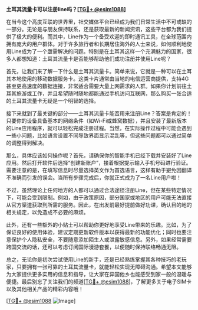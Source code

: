 **土耳其流量卡可以注册line吗？[[TG💪+ @esim1088](https://t.me/s/esim1088)]**

在当今这个高度互联的世界里，社交媒体平台已经成为我们日常生活中不可或缺的一部分。无论是与朋友保持联系，还是获取最新的新闻资讯，这些平台都为我们提供了极大的便利。而其中，Line作为一个备受欢迎的即时通讯工具，在全球范围内拥有庞大的用户群体。对于许多旅行者和长期居住海外的人士来说，如何顺利地使用Line成为了一个亟需解决的问题。特别是在土耳其这样一个充满魅力的国家，很多人都想知道：土耳其流量卡是否能够帮助他们成功注册并使用Line呢？

首先，让我们来了解一下什么是土耳其流量卡。简单来说，它就是一种可以在土耳其本地使用的移动数据服务卡。这类卡片通常由当地的电信运营商提供，支持4G甚至更高速度的数据连接，非常适合需要大量上网需求的人群。如果你计划前往土耳其旅游或工作，并且希望随时随地都能通过手机访问互联网，那么购买一张合适的土耳其流量卡无疑是一个明智的选择。

接下来就到了最关键的部分——土耳其流量卡能否用来注册Line？答案是肯定的！只要你的设备具备基本的网络条件（如Wi-Fi或蜂窝数据），并且安装了最新版本的Line应用程序，就可以轻松完成注册过程。当然，在实际操作过程中可能会遇到一些小问题，比如语言设置不同导致界面显示混乱等，但这些问题都可以通过简单的调整得到解决。

那么，具体应该如何操作呢？首先，请确保你的智能手机已经下载并安装好了Line应用。然后打开软件后选择“创建新账户”，接着根据提示输入手机号码进行验证。需要注意的是，在填写信息时尽量选择英文作为首选语言，这样有助于避免因翻译不准确而引发的误会。当所有步骤完成后，你就正式成为了一名Line用户啦！

不过，虽然理论上任何地方的人都可以通过合法途径注册Line，但在某些特定情况下，可能会受到限制。例如，由于政策原因，部分国家或地区的用户可能无法直接从官方渠道获取到所需的服务。因此，在出发前最好提前做好功课，确认目的地的相关规定，以免造成不必要的麻烦。

此外，还有一些额外的小贴士可以帮助你更好地享受Line带来的乐趣。比如，为了保证良好的使用体验，建议定期更新软件版本以获得最新的功能优化；同时也要注意保护个人隐私安全，不要随意添加陌生人或泄露敏感信息。另外，如果经常需要跨国交流的话，还可以考虑订阅国际漫游套餐，以便随时保持联络畅通无阻。

总之，无论你是初次尝试使用Line的新手，还是已经熟练掌握其各种技巧的老玩家，只要拥有一张可靠的土耳其流量卡，就能轻松实现无障碍沟通。希望本文能够为大家提供更多实用的信息和指导，让大家在异国他乡也能感受到家一般的温暖与便捷。最后别忘了关注我们的频道[[TG💪+ @esim1088](https://t.me/s/esim1088)]，了解更多关于电子SIM卡以及其他相关产品的精彩内容哦！

[[TG💪+ @esim1088](https://t.me/s/esim1088) ![Image](https://i.postimg.cc/4NQfJmqS/Snipaste-2025-05-13-00-14-12.png)]